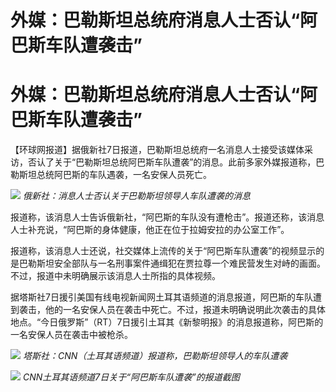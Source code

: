 # 外媒：巴勒斯坦总统府消息人士否认“阿巴斯车队遭袭击”

# 外媒：巴勒斯坦总统府消息人士否认“阿巴斯车队遭袭击”

【环球网报道】据俄新社7日报道，巴勒斯坦总统府一名消息人士接受该媒体采访，否认了关于“巴勒斯坦总统阿巴斯车队遭袭”的消息。此前多家外媒报道称，巴勒斯坦总统阿巴斯的车队遇袭，一名安保人员死亡。

![](https://inews.gtimg.com/om_bt/O_E7y9L-n2YDFIR6Ok1pocVfGXC26ezYTdHPPAsuVhLTgAA/1000)
_俄新社：消息人士否认关于巴勒斯坦领导人车队遭袭的消息_

报道称，该消息人士告诉俄新社，“阿巴斯的车队没有遭枪击”。报道还称，该消息人士补充说，“阿巴斯的身体健康，他正在位于拉姆安拉的办公室工作”。

报道称，该消息人士还说，社交媒体上流传的关于“阿巴斯车队遭袭”的视频显示的是巴勒斯坦安全部队与一名刑事案件通缉犯在贾拉尊一个难民营发生对峙的画面。不过，报道中未明确展示该消息人士所指的具体视频。

据塔斯社7日援引美国有线电视新闻网土耳其语频道的消息报道，阿巴斯的车队遭到袭击，他的一名安保人员在袭击中死亡。不过，报道未明确说明此次袭击的具体地点。“今日俄罗斯”（RT）7日援引土耳其《新黎明报》的消息报道称，阿巴斯的一名安保人员在袭击中被枪杀。

![](https://inews.gtimg.com/om_bt/OpC9wa6HfUTAEsg9J6VkD95ydxiXDSEBnUo9u-akiwvJsAA/1000)
_塔斯社：CNN（土耳其语频道）报道称，巴勒斯坦领导人的车队遭袭_

![](https://inews.gtimg.com/om_bt/OP3VOjKgkw_DaeiYwvEMYsy6YMEcgG4hcG7J6JA7nq9dkAA/1000)
_CNN土耳其语频道7日关于“阿巴斯车队遭袭”的报道截图_


